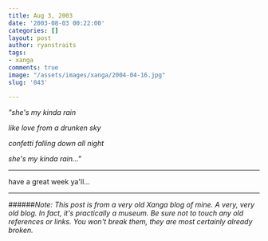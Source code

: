```yaml
---
title: Aug 3, 2003
date: '2003-08-03 00:22:00'
categories: []
layout: post
author: ryanstraits
tags:
- xanga
comments: true
image: "/assets/images/xanga/2004-04-16.jpg"
slug: '043'

---
```

<em>"she's my kinda rain</em>

<em>like love from a drunken sky</em>

<em>confetti falling down all night</em>

<em>she's my kinda rain..."</em>

<!-- break -->

---

have a great week ya'll...

---

######*Note: This post is from a very old Xanga blog of mine. A very, very old blog. In fact, it's practically a museum. Be sure not to touch any old references or links. You won't break them, they are most certainly already broken.*